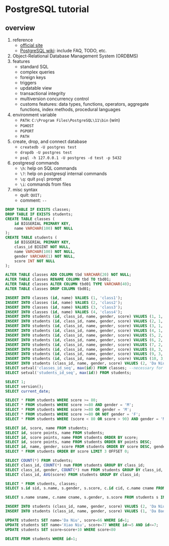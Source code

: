 # PostgreSQL tutorial

## overview

1. reference
   * [official site](https://www.postgresql.org/)
   * [PostgreSQL wiki](https://wiki.postgresql.org/wiki/Main_Page): include FAQ, TODO, etc.
2. Object-Relational Database Management System (ORDBMS)
3. features
   * standard SQL
   * complex queries
   * foreign keys
   * triggers
   * updatable view
   * transactional integrity
   * multiversion concurrency control
   * customs features: data types, functions, operators, aggregate functions, index methods, procedural languages
4. environment variable
   * `PATH`: `C:\Program Files\PostgreSQL\11\bin` (win)
   * `PGHOST`
   * `PGPORT`
   * `PATH`
5. create, drop, and connect database
   * `createdb -U postgres test`
   * `dropdb -U postgres test`
   * `psql -h 127.0.0.1 -U postgres -d test -p 5432`
6. postgresql commands
   * `\h`: help on SQL commands
   * `\?`: help on postgresql internal commands
   * `\q`: quit `psql` prompt
   * `\i`: commands from files
7. misc syntax
   * quit: `QUIT;`
   * comment: `--`

```sql
DROP TABLE IF EXISTS classes;
DROP TABLE IF EXISTS students;
CREATE TABLE classes (
    id BIGSERIAL PRIMARY KEY,
    name VARCHAR(100) NOT NULL
);
CREATE TABLE students (
    id BIGSERIAL PRIMARY KEY,
    class_id BIGINT NOT NULL,
    name VARCHAR(100) NOT NULL,
    gender VARCHAR(1) NOT NULL,
    score INT NOT NULL
);

ALTER TABLE classes ADD COLUMN tbd VARCHAR(20) NOT NULL;
ALTER TABLE classes RENAME COLUMN tbd TO tbd01;
ALTER TABLE classes ALTER COLUMN tbd01 TYPE VARCHAR(40);
ALTER TABLE classes DROP COLUMN tbd01;

INSERT INTO classes (id, name) VALUES (1, 'class1');
INSERT INTO classes (id, name) VALUES (2, 'class2');
INSERT INTO classes (id, name) VALUES (3, 'class3');
INSERT INTO classes (id, name) VALUES (4, 'class4');
INSERT INTO students (id, class_id, name, gender, score) VALUES (1, 1, 'Xiao Ming', 'M', 90);
INSERT INTO students (id, class_id, name, gender, score) VALUES (2, 1, 'Xiao Hong', 'F', 95);
INSERT INTO students (id, class_id, name, gender, score) VALUES (3, 1, 'Xiao Jun', 'M', 88);
INSERT INTO students (id, class_id, name, gender, score) VALUES (4, 1, 'Xiao Mi', 'F', 73);
INSERT INTO students (id, class_id, name, gender, score) VALUES (5, 2, 'Xiao Bai', 'F', 81);
INSERT INTO students (id, class_id, name, gender, score) VALUES (6, 2, 'Xiao Bin', 'M', 55);
INSERT INTO students (id, class_id, name, gender, score) VALUES (7, 2, 'Xiao Lin', 'M', 85);
INSERT INTO students (id, class_id, name, gender, score) VALUES (8, 3, 'Xiao Xin', 'F', 91);
INSERT INTO students (id, class_id, name, gender, score) VALUES (9, 3, 'Xiao Wang', 'M', 89);
INSERT INTO students (id, class_id, name, gender, score) VALUES (10, 3, 'Xiao Li', 'F', 85);
INSERT INTO students (class_id, name, gender, score) VALUES (2, 'Da Niu', 'M', 80);
SELECT setval('classes_id_seq', max(id)) FROM classes; --necessary for postgresql-SERIAL
SELECT setval('students_id_seq', max(id)) FROM students;

SELECT 1;
SELECT version();
SELECT current_date;

SELECT * FROM students WHERE score >= 80;
SELECT * FROM students WHERE score >=80 AND gender = 'M';
SELECT * FROM students WHERE score >=80 OR gender = 'M';
SELECT * FROM students WHERE score >=80 OR NOT gender = 'F';
SELECT * FROM students WHERE (score < 80 OR score > 90) AND gender = 'M';

SELECT id, score, name FROM students;
SELECT id, score points, name FROM students;
SELECT id, score points, name FROM students ORDER BY score;
SELECT id, score points, name FROM students ORDER BY points DESC;
SELECT id, name, gender, score FROM students ORDER BY score DESC, gender;
SELECT * FROM students ORDER BY score LIMIT 3 OFFSET 0;

SELECT COUNT(*) FROM students;
SELECT class_id, COUNT(*) num FROM students GROUP BY class_id;
SELECT class_id, gender, COUNT(*) num FROM students GROUP BY class_id, gender;
SELECT class_id, AVG(score) FROM students GROUP BY class_id;

SELECT * FROM students, classes;
SELECT s.id sid, s.name, s.gender, s.score, c.id cid, c.name cname FROM students s, classes c;

SELECT s.name sname, c.name cname, s.gender, s.score FROM students s INNER JOIN classes c ON s.class_id=c.id;

INSERT INTO students (class_id, name, gender, score) VALUES (2, 'Da Niu', 'M', 80);
INSERT INTO students (class_id, name, gender, score) VALUES (1, 'Da Bao', 'M', 87), (2, 'Er Bao', 'M', 81);

UPDATE students SET name='Da Niu', score=66 WHERE id=1;
UPDATE students SET name='Xiao Niu', score=77 WHERE id>=5 AND id<=7;
UPDATE students SET score=score+10 WHERE score<80

DELETE FROM students WHERE id=1;
```

